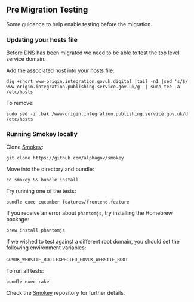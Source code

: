 ## Pre Migration Testing

Some guidance to help enable testing before the migration.

### Updating your hosts file

Before DNS has been migrated we need to be able to test the top level service domain.

Add the associated host into your hosts file:

`dig +short www-origin.integration.govuk.digital |tail -n1 |sed 's/$/ www-origin.integration.publishing.service.gov.uk/g' | sudo tee -a /etc/hosts`

To remove:

`sudo sed -i .bak /www-origin.integration.publishing.service.gov.uk/d /etc/hosts`

### Running Smokey locally

Clone [Smokey](https://github.com/alphagov/smokey):

`git clone https://github.com/alphagov/smokey`

Move into the directory and bundle:

`cd smokey && bundle install`

Try running one of the tests:

`bundle exec cucumber features/frontend.feature`

If you receive an error about `phantomjs`, try installing the Homebrew package:

`brew install phantomjs`

If we wished to test against a different root domain, you should set the following environment variables:

`GOVUK_WEBSITE_ROOT`
`EXPECTED_GOVUK_WEBSITE_ROOT`

To run all tests:

`bundle exec rake`

Check the [Smokey](https://github.com/alphagov/smokey) repository for further details.
